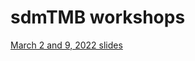 # sdmTMB workshops

[March 2 and 9, 2022 slides](https://pbs-assess.github.io/sdmTMB-teaching/noaa-psaw-2022/)
